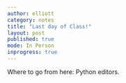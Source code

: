 ```yaml
---
author: elliott
category: notes
title: "Last day of Class!"
layout: post
published: true
mode: In Person
inprogress: true
---
```





Where to go from here: Python editors.